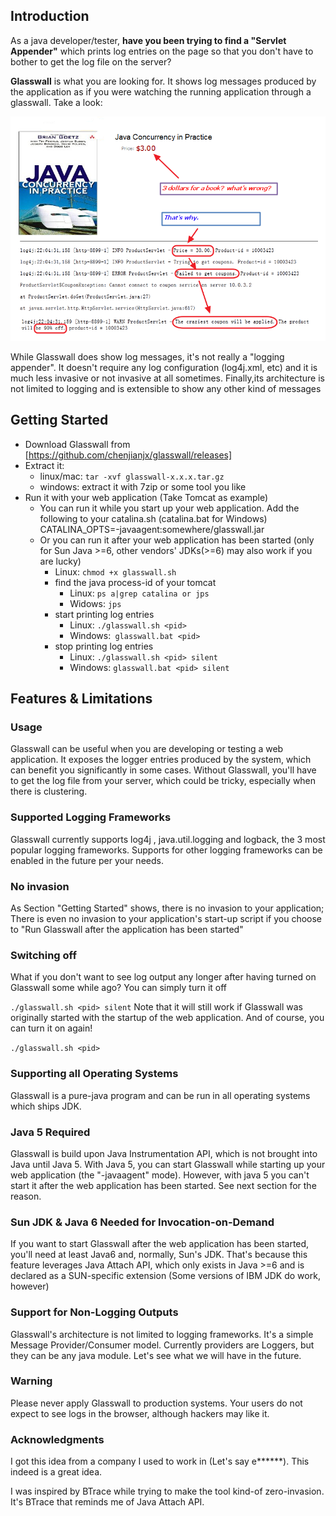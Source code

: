 ## Introduction
As a java developer/tester, __have you been trying to find a "Servlet Appender"__ which prints log entries on the page so that you don't have to bother to get the log file on the server?

__Glasswall__ is what you are looking for. It shows log messages produced by the application as if you were watching the running application through a glasswall. Take a look:

![screenshot](/glasswall/doc/ad/glasswall-usage.png?raw=true)

While Glasswall does show log messages, it's not really a "logging appender". It doesn't require any log configuration (log4j.xml, etc) and it is much less invasive or not invasive at all sometimes. Finally,its architecture is not limited to logging and is extensible to show any other kind of messages

## Getting Started

* Download Glasswall from [https://github.com/chenjianjx/glasswall/releases]
* Extract it:
  * linux/mac: `tar -xvf glasswall-x.x.x.tar.gz`
  * windows: extract it with 7zip or some tool you like
* Run it with your web application (Take Tomcat as example)
  * You can run it while you start up your web application. Add the following to your catalina.sh (catalina.bat for Windows)
CATALINA_OPTS=-javaagent:somewhere/glasswall.jar
  * Or you can run it after your web application has been started (only for Sun Java >=6, other vendors' JDKs(>=6) may also work if you are lucky)
    * Linux: `chmod +x glasswall.sh`
    * find the java process-id of your tomcat
      * Linux: `ps a|grep catalina or jps`
      * Widows: `jps`
    * start printing log entries
      * Linux: `./glasswall.sh <pid>`
      * Windows:` glasswall.bat <pid>`
    * stop printing log entries
      * Linux: `./glasswall.sh <pid> silent`
      * Windows: `glasswall.bat <pid> silent`

## Features & Limitations

### Usage
Glasswall can be useful when you are developing or testing a web application. It exposes the logger entries produced by the system, which can benefit you significantly in some cases. Without Glasswall, you'll have to get the log file from your server, which could be tricky, especially when there is clustering.
### Supported Logging Frameworks
Glasswall currently supports log4j , java.util.logging and logback, the 3 most popular logging frameworks. Supports for other logging frameworks can be enabled in the future per your needs.
### No invasion
As Section "Getting Started" shows, there is no invasion to your application; There is even no invasion to your application's start-up script if you choose to "Run Glasswall after the application has been started"
### Switching off
What if you don't want to see log output any longer after having turned on Glasswall some while ago? You can simply turn it off

`./glasswall.sh <pid> silent`
Note that it will still work if Glasswall was originally started with the startup of the web application.
And of course, you can turn it on again!

`./glasswall.sh <pid>`

### Supporting all Operating Systems
Glasswall is a pure-java program and can be run in all operating systems which ships JDK.
### Java 5 Required
Glasswall is build upon Java Instrumentation API, which is not brought into Java until Java 5. With Java 5, you can start Glasswall while starting up your web application (the "-javaagent" mode). However, with java 5 you can't start it after the web application has been started. See next section for the reason.

### Sun JDK & Java 6 Needed for Invocation-on-Demand
If you want to start Glasswall after the web application has been started, you'll need at least Java6 and, normally, Sun's JDK. That's because this feature leverages Java Attach API, which only exists in Java >=6 and is declared as a SUN-specific extension (Some versions of IBM JDK do work, however)

### Support for Non-Logging Outputs
Glasswall's architecture is not limited to logging frameworks. It's a simple Message Provider/Consumer model. Currently providers are Loggers, but they can be any java module. Let's see what we will have in the future.
### Warning
Please never apply Glasswall to production systems. Your users do not expect to see logs in the browser, although hackers may like it.
### Acknowledgments

I got this idea from a company I used to work in (Let's say e******). This indeed is a great idea.

I was inspired by BTrace while trying to make the tool kind-of zero-invasion. It's BTrace that reminds me of Java Attach API.
